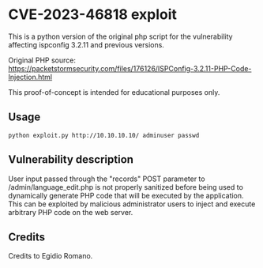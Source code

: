 # CVE-2023-46818 exploit

This is a python version of the original php script for the vulnerability affecting ispconfig 3.2.11 and previous versions.

Original PHP source: https://packetstormsecurity.com/files/176126/ISPConfig-3.2.11-PHP-Code-Injection.html

This proof-of-concept is intended for educational purposes only.

## Usage

```
python exploit.py http://10.10.10.10/ adminuser passwd
```
## Vulnerability description

User input passed through the "records" POST parameter to
/admin/language_edit.php is not properly sanitized before being used
to dynamically generate PHP code that will be executed by the
application. This can be exploited by malicious administrator users to
inject and execute arbitrary PHP code on the web server.

## Credits

Credits to Egidio Romano.
